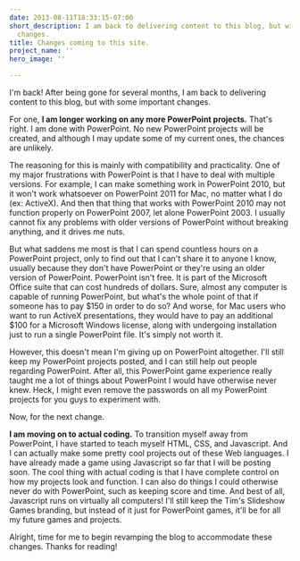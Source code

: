 ```yaml
---
date: 2013-08-11T18:33:15-07:00
short_description: I am back to delivering content to this blog, but with some important
  changes.
title: Changes coming to this site.
project_name: ''
hero_image: ''

---
```

I'm back! After being gone for several months, I am back to delivering content to this blog, but with some important changes.

For one, **I am longer working on any more PowerPoint projects.** That's right. I am done with PowerPoint. No new PowerPoint projects will be created, and although I may update some of my current ones, the chances are unlikely.

The reasoning for this is mainly with compatibility and practicality. One of my major frustrations with PowerPoint is that I have to deal with multiple versions. For example, I can make something work in PowerPoint 2010, but it won't work whatsoever on PowerPoint 2011 for Mac, no matter what I do (ex: ActiveX). And then that thing that works with PowerPoint 2010 may not function properly on PowerPoint 2007, let alone PowerPoint 2003. I usually cannot fix any problems with older versions of PowerPoint without breaking anything, and it drives me nuts.

But what saddens me most is that I can spend countless hours on a PowerPoint project, only to find out that I can't share it to anyone I know, usually because they don't have PowerPoint or they're using an older version of PowerPoint. PowerPoint isn't free. It is part of the Microsoft Office suite that can cost hundreds of dollars. Sure, almost any computer is capable of running PowerPoint, but what's the whole point of that if someone has to pay $150 in order to do so? And worse, for Mac users who want to run ActiveX presentations, they would have to pay an additional $100 for a Microsoft Windows license, along with undergoing installation just to run a single PowerPoint file. It's simply not worth it.

However, this doesn't mean I'm giving up on PowerPoint altogether. I'll still keep my PowerPoint projects posted, and I can still help out people regarding PowerPoint. After all, this PowerPoint game experience really taught me a lot of things about PowerPoint I would have otherwise never knew. Heck, I might even remove the passwords on all my PowerPoint projects for you guys to experiment with.

Now, for the next change.

**I am moving on to actual coding.** To transition myself away from PowerPoint, I have started to teach myself HTML, CSS, and Javascript. And I can actually make some pretty cool projects out of these Web languages. I have already made a game using Javascript so far that I will be posting soon. The cool thing with actual coding is that I have complete control on how my projects look and function. I can also do things I could otherwise never do with PowerPoint, such as keeping score and time. And best of all, Javascript runs on virtually all computers! I'll still keep the Tim's Slideshow Games branding, but instead of it just for PowerPoint games, it'll be for all my future games and projects.

Alright, time for me to begin revamping the blog to accommodate these changes. Thanks for reading!